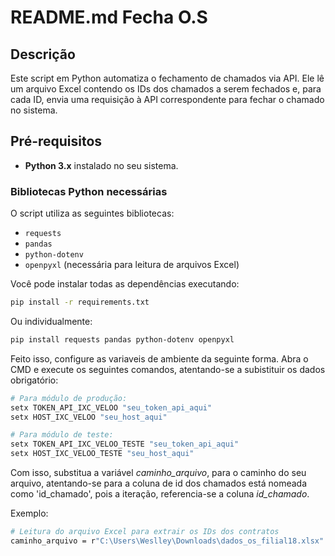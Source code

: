 # README.md Fecha O.S

## Descrição

Este script em Python automatiza o fechamento de chamados via API. Ele lê um arquivo Excel contendo os IDs dos chamados a serem fechados e, para cada ID, envia uma requisição à API correspondente para fechar o chamado no sistema.

## Pré-requisitos

- **Python 3.x** instalado no seu sistema.

### Bibliotecas Python necessárias

O script utiliza as seguintes bibliotecas:

- `requests`
- `pandas`
- `python-dotenv`
- `openpyxl` (necessária para leitura de arquivos Excel)

Você pode instalar todas as dependências executando:

```bash
pip install -r requirements.txt
```
Ou individualmente:
```bash
pip install requests pandas python-dotenv openpyxl
```
Feito isso, configure as variaveis de ambiente da seguinte forma. Abra o CMD e execute os seguintes comandos, atentando-se a subistituir os dados obrigatório:
```bash
# Para módulo de produção:
setx TOKEN_API_IXC_VELOO "seu_token_api_aqui"
setx HOST_IXC_VELOO "seu_host_aqui"

# Para módulo de teste:
setx TOKEN_API_IXC_VELOO_TESTE "seu_token_api_aqui"
setx HOST_IXC_VELOO_TESTE "seu_host_aqui"
```

Com isso, substitua a variável _caminho_arquivo_, para o caminho do seu arquivo, atentando-se para a coluna de id dos chamados está nomeada como 'id_chamado', pois a iteração, referencia-se a coluna _id_chamado_.

Exemplo:
```bash
# Leitura do arquivo Excel para extrair os IDs dos contratos
caminho_arquivo = r"C:\Users\Weslley\Downloads\dados_os_filial18.xlsx"
```
